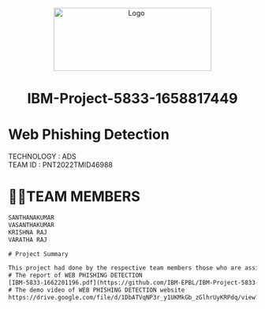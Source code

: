 <div align="center">


<br />

  <a href="https://user-images.githubusercontent.com/110150164/194601501-5b5281f8-4046-49d3-a904-ae0dbcfb0443.png">
    <img src="https://user-images.githubusercontent.com/110150164/194601501-5b5281f8-4046-49d3-a904-ae0dbcfb0443.png" alt="Logo" width="320" height="128">
  </a>
                   
# IBM-Project-5833-1658817449

  </div> 
  
  
  
 #  Web Phishing Detection

TECHNOLOGY : ADS       
TEAM ID : PNT2022TMID46988     
              

# **👩‍👦TEAM MEMBERS**    
```html                      
SANTHANAKUMAR          
VASANTHAKUMAR         
KRISHNA RAJ         
VARATHA RAJ      

# Project Summary

This project had done by the respective team members those who are assigned to the task and the team leader submited the documents
# The report of WEB PHISHING DETECTION
[IBM-5833-1662201196.pdf](https://github.com/IBM-EPBL/IBM-Project-5833-1658817449/files/10092814/IBM-5833-1662201196.pdf)
# The demo video of WEB PHISHING DETECTION website
https://drive.google.com/file/d/1DbATVqNP3r_y1UKMkGb_zGlhrUyKRPdq/view?usp=share_link

